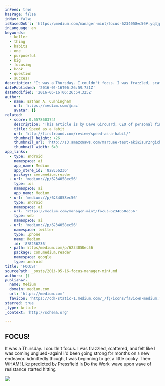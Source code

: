 ```yaml
---
inFeed: true
hasPage: false
inNav: false
isBasedOnUrl: 'https://medium.com/manager-mint/focus-6234058ec56#.yq4jp5fdo'
inLanguage: en
keywords:
  - keller
  - thing
  - habits
  - one
  - purposeful
  - big
  - focusing
  - book
  - question
  - success
description: "It was a Thursday. I couldn't focus. I was frazzled, scattered, and felt like I was coming unglued - again! I'd been going strong for months on a new endeavor. Admittedly though, I was beginning to get a little cocky. Then: WHAM! Like predicted by Pressfield in Do the Work, wave upon wave of resistance started hitting."
datePublished: '2016-05-16T06:26:59.731Z'
dateModified: '2016-05-16T06:26:54.325Z'
author:
  - name: Nathan A. Cunningham
    url: 'https://medium.com/@nac'
    avatar: {}
related:
  - score: 0.5578603745
    description: "This article is by Dave Girouard, CEO of personal finance startup Upstart, and former President of Google Enterprise Apps. He's well known for building Google's enterprise apps division into a $1B+ global business. Here he shares his tips for making speed fundamental to your company."
    title: Speed as a Habit
    url: 'http://firstround.com/review/speed-as-a-habit/'
    thumbnail_height: 426
    thumbnail_url: 'http://s3.amazonaws.com/marquee-test-akiaisur2rgicbmpehea/8A0V9qL9TTic0g9CdcXm_Dave%20Hero.jpg'
    thumbnail_width: 640
app_links:
  - type: android
    namespace: ai
    app_name: Medium
    app_store_id: '828256236'
    package: com.medium.reader
  - url: 'medium://p/6234058ec56'
    type: ios
    namespace: ai
    app_name: Medium
  - url: 'medium://p/6234058ec56'
    type: android
    namespace: ai
  - url: 'https://medium.com/manager-mint/focus-6234058ec56'
    type: web
    namespace: ai
  - url: 'medium://p/6234058ec56'
    namespace: twitter
    type: iphone
    name: Medium
    id: '828256236'
  - path: https/medium.com/p/6234058ec56
    package: com.medium.reader
    namespace: google
    type: android
title: 'FOCUS!'
sourcePath: _posts/2016-05-16-focus-manager-mint.md
authors: []
publisher:
  name: Medium
  domain: medium.com
  url: 'https://medium.com'
  favicon: 'https://cdn-static-1.medium.com/_/fp/icons/favicon-medium.TAS6uQ-Y7kcKgi0xjcYHXw.ico'
starred: true
_type: Article
_context: 'http://schema.org'

---
```

<article style=""><h1>FOCUS!</h1><p>It was a Thursday. I couldn't focus. I was frazzled, scattered, and felt like I was coming unglued - again! I'd been going strong for months on a new endeavor. Admittedly though, I was beginning to get a little cocky. Then: WHAM! Like predicted by Pressfield in Do the Work, wave upon wave of resistance started hitting.</p><img src="https://s3-us-west-2.amazonaws.com/the-grid-img/p/21c97d65c4b8840062fa597c136e9e6e71289093.jpg" /></article>